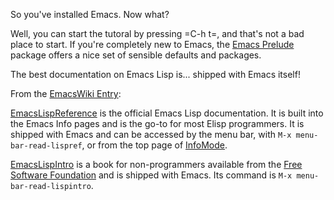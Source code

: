 So you've installed Emacs. Now what?

Well, you can start the tutoral by pressing =C-h t=, and that's not a bad place
to start. If you're completely new to Emacs, the [Emacs Prelude](http://batsov.com/prelude/) package offers a
nice set of sensible defaults and packages.

The best documentation on Emacs Lisp is... shipped with Emacs itself!

From the [EmacsWiki Entry](http://www.emacswiki.org/emacs/EmacsLisp):

[EmacsLispReference](http://www.emacswiki.org/emacs/EmacsLispReference) is the official Emacs Lisp documentation. It is built into
the Emacs Info pages and is the go-to for most Elisp programmers.  It is shipped
with Emacs and can be accessed by the menu bar, with `M-x menu-bar-read-lispref`,
or from the top page of [InfoMode](http://www.emacswiki.org/emacs/InfoMode).

[EmacsLispIntro](http://www.emacswiki.org/emacs/EmacsLispIntro) is a book for non-programmers available from the [Free Software Foundation](http://www.emacswiki.org/emacs/FreeSoftwareFoundation)
and is shipped with Emacs. Its command is `M-x menu-bar-read-lispintro`.
